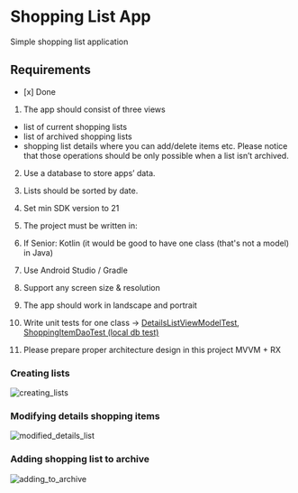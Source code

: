 # Shopping List App
Simple shopping list application

## Requirements
  - \[x] Done
  1. The app should consist of three views
 - list of current shopping lists
 - list of archived shopping lists
 - shopping list details where you can add/delete items etc. Please notice that those
operations should be only possible when a list isn’t archived.

  2. Use a database to store apps’ data.
  3. Lists should be sorted by date.
  4. Set min SDK version to 21
  5. The project must be written in:
  5. If Senior: Kotlin (it would be good to have one class (that's not a model) in Java)

  7. Use Android Studio / Gradle
  8. Support any screen size & resolution
  9. The app should work in landscape and portrait
  10. Write unit tests for one class -> 
  [DetailsListViewModelTest](https://github.com/martinshare/ShoppingListApp/blob/master/app/src/test/java/mbitsystem/com/shopping/DetailsListViewModelTest.kt), [ShoppingItemDaoTest (local db test)](https://github.com/martinshare/ShoppingListApp/blob/master/app/src/androidTest/java/mbitsystem/com/shopping/ShoppingItemDaoTest.kt)
  11. Please prepare proper architecture design in this project MVVM + RX
  
  ### Creating lists
![creating_lists](https://user-images.githubusercontent.com/24879552/82318258-d50e8500-99cf-11ea-8c55-3980837f7e43.gif)

  ### Modifying details shopping items
![modified_details_list](https://user-images.githubusercontent.com/24879552/82318357-ff604280-99cf-11ea-92de-e155fef72455.gif)

  ### Adding shopping list to archive
  ![adding_to_archive](https://user-images.githubusercontent.com/24879552/82318721-9a591c80-99d0-11ea-8415-5d604be6eeec.gif)
